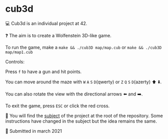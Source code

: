 # cub3d

:computer: Cub3d is an individual project at 42.

:question: The aim is to create a Wolfenstein 3D-like game.

To run the game, make a ```make && ./cub3D map/map.cub``` or ```make && ./cub3D map/map1.cub```

Controls: 

Press ```f``` to have a gun and hit points.

You can move around the maze with ```W``` ```A``` ```S``` ```D```(qwerty) or ```Z``` ```Q``` ```S``` ```D```(azerty) :arrow_up: :arrow_down:.

You can also rotate the view with the directional arrows :arrow_left: and :arrow_right:.

To exit the game, press ```ESC``` or click the red cross.

:page_with_curl: You will find the [subject](https://github.com/anfisah/cub3d/blob/main/en.subject.pdf) of the project at the root of the repository. Some instructions have changed in the subject but the idea remains the same.

:calendar: Submitted in march 2021
